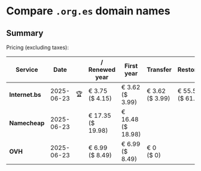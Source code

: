 # Compare `.org.es` domain names

## Summary

Pricing (excluding taxes):

| Service | Date |  | / Renewed year | First year | Transfer | Restoration |
|--|--|--|--|--|--|--|
| **Internet.bs** | 2025-06-23 | 🏆 | € 3.75<br>($ 4.15) | € 3.62<br>($ 3.99) | € 3.62<br>($ 3.99) | € 55.55<br>($ 61.19) |
| **Namecheap** | 2025-06-23 |  | € 17.35<br>($ 19.98) | € 16.48<br>($ 18.98) |  |  |
| **OVH** | 2025-06-23 |  | € 6.99<br>($ 8.49) | € 6.99<br>($ 8.49) | € 0<br>($ 0) |  |
